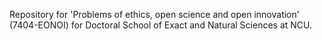 Repository for 'Problems of ethics, open science and open innovation' (7404-EONOI) for Doctoral School of Exact and Natural Sciences at NCU.
